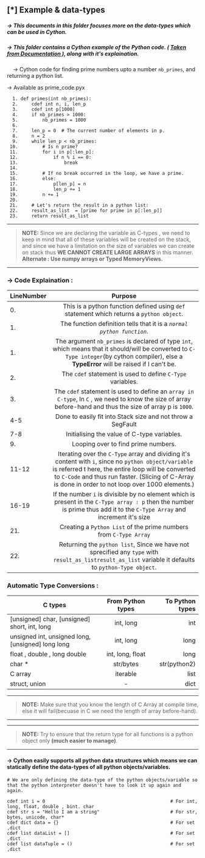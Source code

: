 ## [\*] Example & data-types

##### -> This documents in this folder focuses more on the data-types which can be used in Cython.
##### -> This folder contains a Cython example of the Python code. ( <a href="https://cython.readthedocs.io/en/latest/src/tutorial/cython_tutorial.html#the-basics-of-cython">Taken from Documentation </a>), along with it's explaination.
&nbsp; &nbsp; -> Cython code for finding prime numbers upto a number `nb_primes`, and returning a python list.

-> Available as  prime\_code.pyx
```
  1. def primes(int nb_primes):                                                                                                                              
  2.     cdef int n, i, len_p
  3.     cdef int p[1000]
  4.     if nb_primes > 1000:
  5.         nb_primes = 1000
  6.
  7.     len_p = 0  # The current number of elements in p.
  8.     n = 2
  9.     while len_p < nb_primes:
 10.         # Is n prime?
 11.         for i in p[:len_p]:
 12.             if n % i == 0:
 13.                 break
 14.
 15.         # If no break occurred in the loop, we have a prime.
 16.         else:
 17.             p[len_p] = n
 18.             len_p += 1
 19.         n += 1
 20.
 21.     # Let's return the result in a python list:
 22.     result_as_list  = [prime for prime in p[:len_p]]
 23.     return result_as_list
```
---
> **NOTE:**  Since we are declaring the variable as C-types , we need to keep in mind that all of these variables will be created on the stack, and since we have a limitation on the size of variables we can create on stack thus **WE CANNOT CREATE LARGE ARRAYS** in this manner.</br>
> **Alternate : Use numpy arrays or Typed MemoryViews.**
---

### -> Code Explaination :

| LineNumber  | Purpose                                                                      |
|-------------|:------------------------:                                                    |
| 0.          | This is a python function defined using `def` statement which returns a `python object`.|
| 1.          | The function definition tells that it is a *`normal python function`*.|
| 1.          | The argument `nb_primes` is declared of type `int`, which means that it should/will be converted to `C-Type integer`(by cython compiler), else a **TypeError** will be raised if I can't  be. |
| 2.          | The `cdef` statement is used to define `C-Type` variables.|
| 3.          | The `cdef` statement is used to define an `array in C-type`, In `C` , we need to know the size of array before-hand and thus the size of array p is `1000`.  |
| 4-5         | Done to easily fit into Stack size and not throw a SegFault|
| 7-8         | Initialising the value of C-type variables. |
| 9.          | Looping over to find prime numbers. |
| 11-12       | Iterating over the `C-Type` array and dividing it's content with `i`, since no `python object/variable` is referred t here, the entire loop will be converted to `C-Code` and thus run faster. (Slicing of C-Array is done in order to not loop over 1000 elements.)|
| 16-19       | If the number `i` is divisible by no element which is present in the `C-Type array : p` then the number is prime thus add it to the `C-Type Array` and increment it's size |
| 21.         | Creating a `Python List` of the prime numbers from `C-Type Array` |
| 22.         | Returning the `python list`, Since we have not sprecified any `type` with `result_as_listresult_as_list` variable it defaults to `python-Type object`. |


### Automatic Type Conversions :

|	C types			                                     | From Python types	   | To Python types	          |
|--------------------------------------------------|:--------------------:|----------------------------:|
|[unsigned] char, [unsigned] short, int, long      |  int, long           |  int                        |
|unsigned int, unsigned long, [unsigned] long long |  int, long           |  long                       |
| float , double , long double                     |  int, long, float    |  long                       |
| char \*                                          |  str/bytes           | str(python2)|bytes(python3) |
| C array                                          |  iterable            | list                        |
| struct, union                                    |  -                   | dict                        |

---
> **NOTE:** Make sure that you know the length of C Array at compile time, else it will fail(becuase in C we need the length of array before-hand).</br>
---

---
> **NOTE:** Try to ensure that the return type for all functions is a python object only **(much easier to manage)**.</br>
---

#### -> Cython easily supports all python data structures which means we can statically define the data-types of all python objects/variables.
```
# We are only defining the data-type of the python objects/variable so that the python interpreter doesn't have to look it up again and again.

cdef int i = 0                                              # For int, long, float, double , bint. char
cdef str s = "Hello I am a string"                          # For str, bytes, unicode, char*
cdef dict data = {}                                         # For set ,dict
cdef list dataList = []                                     # For set ,dict
cdef list dataTuple = ()                                    # For set ,dict 
```
